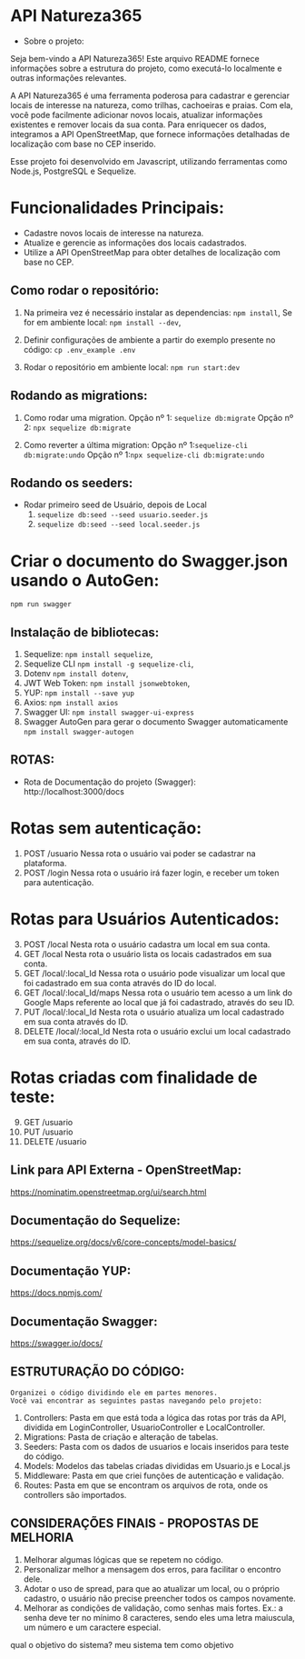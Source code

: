 # API Natureza365

- Sobre o projeto: 

Seja bem-vindo a API Natureza365! Este arquivo README fornece informações sobre a estrutura do projeto, como executá-lo localmente e outras informações relevantes.

A API Natureza365 é uma ferramenta poderosa para cadastrar e gerenciar locais de interesse na natureza, como trilhas, cachoeiras e praias. Com ela, você pode facilmente adicionar novos locais, atualizar informações existentes e remover locais da sua conta. Para enriquecer os dados, integramos a API OpenStreetMap, que fornece informações detalhadas de localização com base no CEP inserido.

Esse projeto foi desenvolvido em Javascript, utilizando ferramentas como Node.js, PostgreSQL e Sequelize.

# Funcionalidades Principais:

- Cadastre novos locais de interesse na natureza.
- Atualize e gerencie as informações dos locais cadastrados.
- Utilize a API OpenStreetMap para obter detalhes de localização com base no CEP.

## Como rodar o repositório:

1. Na primeira vez é necessário instalar as dependencias:
    `npm install`,
    Se for em ambiente local: 
    `npm install --dev`,

2. Definir configurações de ambiente a partir do exemplo presente no código:
    `cp .env_example .env`

3. Rodar o repositório em ambiente local:
    `npm run start:dev`

## Rodando as migrations:

1. Como rodar uma migration.
    Opção nº 1: `sequelize db:migrate`
    Opção nº 2: `npx sequelize db:migrate`

2. Como reverter a última migration:
    Opção nº 1:`sequelize-cli db:migrate:undo`
    Opção nº 1:`npx sequelize-cli db:migrate:undo`

## Rodando os seeders:

-  Rodar primeiro seed de Usuário, depois de Local
    1. `sequelize db:seed --seed usuario.seeder.js`
    2. `sequelize db:seed --seed local.seeder.js`

# Criar o documento do Swagger.json usando o AutoGen:
`npm run swagger`

## Instalação de bibliotecas:

1. Sequelize:
    `npm install sequelize`,
2. Sequelize CLI
    `npm install -g sequelize-cli`,
3. Dotenv
    `npm install dotenv`,
4. JWT Web Token:
    `npm install jsonwebtoken`,
5. YUP:
    `npm install --save yup`
6. Axios:
    `npm install axios`
7. Swagger UI:
    `npm install swagger-ui-express`
8. Swagger AutoGen para gerar o documento Swagger automaticamente
    `npm install swagger-autogen`


## ROTAS:

- Rota de Documentação do projeto (Swagger): http://localhost:3000/docs

# Rotas sem autenticação:

1. POST /usuario
Nessa rota o usuário vai poder se cadastrar na plataforma.
2. POST /login
Nessa rota o usuário irá fazer login, e receber um token para autenticação.

# Rotas para Usuários Autenticados:

3. POST /local
Nesta rota o usuário cadastra um local em sua conta.
4. GET /local
Nesta rota o usuário lista os locais cadastrados em sua conta.
5. GET /local/:local_Id
Nessa rota o usuário pode visualizar um local que foi cadastrado em sua conta através do ID do local.
6. GET /local/:local_Id/maps
Nessa rota o usuário tem acesso a um link do Google Maps referente ao local que já foi cadastrado, através do seu ID.
7. PUT /local/:local_Id
Nesta rota o usuário atualiza um local cadastrado em sua conta através do ID.
8. DELETE /local/:local_Id
Nesta rota o usuário exclui um local cadastrado em sua conta, através do ID.

# Rotas criadas com finalidade de teste:

9. GET /usuario
10. PUT /usuario           
11. DELETE /usuario


## Link para API Externa - OpenStreetMap:
https://nominatim.openstreetmap.org/ui/search.html


## Documentação do Sequelize:
https://sequelize.org/docs/v6/core-concepts/model-basics/
## Documentação YUP:
https://docs.npmjs.com/
## Documentação Swagger:
https://swagger.io/docs/


## ESTRUTURAÇÃO DO CÓDIGO:

    Organizei o código dividindo ele em partes menores.
    Você vai encontrar as seguintes pastas navegando pelo projeto:

1. Controllers:
Pasta em que está toda a lógica das rotas por trás da API, dividida em LoginController, UsuarioController e LocalController.
2. Migrations:
Pasta de criação e alteração de tabelas. 
3. Seeders:
Pasta com os dados de usuarios e locais inseridos para teste do código.
3. Models:
Modelos das tabelas criadas divididas em Usuario.js e Local.js
4. Middleware:
Pasta em que criei funções de autenticação e validação.
5. Routes:
Pasta em que se encontram os arquivos de rota, onde os controllers são importados.

## CONSIDERAÇÕES FINAIS - PROPOSTAS DE MELHORIA

1. Melhorar algumas lógicas que se repetem no código.
2. Personalizar melhor a mensagem dos erros, para facilitar o encontro dele.
3. Adotar o uso de spread, para que ao atualizar um local, ou o próprio cadastro, o usuário não precise preencher todos os campos novamente.
4. Melhorar as condições de validação, como senhas mais fortes. Ex.: a senha deve ter no mínimo 8 caracteres, sendo eles uma letra maiuscula, um número e um caractere especial.







qual o objetivo do sistema?
meu sistema tem como objetivo 